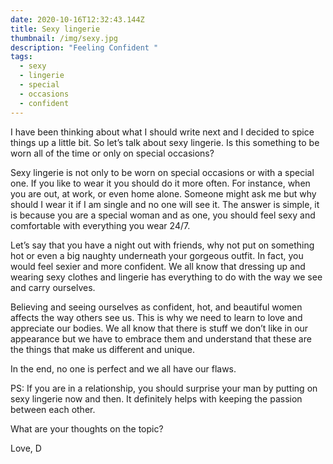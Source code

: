```yaml
---
date: 2020-10-16T12:32:43.144Z
title: Sexy lingerie
thumbnail: /img/sexy.jpg
description: "Feeling Confident "
tags:
  - sexy
  - lingerie
  - special
  - occasions
  - confident
---
```

I have been thinking about what I should write next and I decided to spice things up a little bit. So let’s talk about sexy lingerie. Is this something to be worn all of the time or only on special occasions?

Sexy lingerie is not only to be worn on special occasions or with a special one. If you like to wear it you should do it more often. For instance, when you are out, at work, or even home alone. Someone might ask me but why should I wear it if I am single and no one will see it. The answer is simple, it is because you are a special woman and as one, you should feel sexy and comfortable with everything you wear 24/7.

Let’s say that you have a night out with friends, why not put on something hot or even a big naughty underneath your gorgeous outfit. In fact, you would feel sexier and more confident. We all know that dressing up and wearing sexy clothes and lingerie has everything to do with the way we see and carry ourselves.

Believing and seeing ourselves as confident, hot, and beautiful women affects the way others see us. This is why we need to learn to love and appreciate our bodies. We all know that there is stuff we don’t like in our appearance but we have to embrace them and understand that these are the things that make us different and unique.

In the end, no one is perfect and we all have our flaws.



PS: If you are in a relationship, you should surprise your man by putting on sexy lingerie now and then. It definitely helps with keeping the passion between each other.

What are your thoughts on the topic?

Love, D